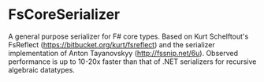 FsCoreSerializer
================

A general purpose serializer for F# core types.
Based on Kurt Schelftout's FsReflect (https://bitbucket.org/kurt/fsreflect)
and the serializer implementation of Anton Tayanovskyy (http://fssnip.net/6u).
Observed performance is up to 10-20x faster than that of .NET serializers for
recursive algebraic datatypes.
